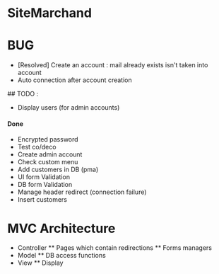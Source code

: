 # SiteMarchand

# BUG
* [Resolved] Create an account : mail already exists isn't taken into account
* Auto connection after account creation

## TODO :
* Display users (for admin accounts)

#### Done
* Encrypted password
* Test co/deco
* Create admin account
* Check custom menu
* Add customers in DB (pma)
* UI form Validation
* DB form Validation
* Manage header redirect (connection failure) 
* Insert customers

# MVC Architecture
* Controller
** Pages which contain redirections 
** Forms managers
* Model
** DB access functions
* View 
** Display